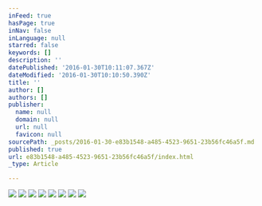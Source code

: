 ```yaml
---
inFeed: true
hasPage: true
inNav: false
inLanguage: null
starred: false
keywords: []
description: ''
datePublished: '2016-01-30T10:11:07.367Z'
dateModified: '2016-01-30T10:10:50.390Z'
title: ''
author: []
authors: []
publisher:
  name: null
  domain: null
  url: null
  favicon: null
sourcePath: _posts/2016-01-30-e83b1548-a485-4523-9651-23b56fc46a5f.md
published: true
url: e83b1548-a485-4523-9651-23b56fc46a5f/index.html
_type: Article

---
```

![](https://the-grid-user-content.s3-us-west-2.amazonaws.com/21a4ac25-812f-4371-a856-92d89647618f.jpg)
![](https://the-grid-user-content.s3-us-west-2.amazonaws.com/33df3894-3e5b-44bf-a90b-c2444de65886.jpg)
![](https://the-grid-user-content.s3-us-west-2.amazonaws.com/dee03a9f-3b02-444c-b82e-baecbec3e66c.jpg)
![](https://the-grid-user-content.s3-us-west-2.amazonaws.com/0066cc3d-cc06-44e1-913a-4cd12c659e45.jpg)
![](https://the-grid-user-content.s3-us-west-2.amazonaws.com/948b10fd-d82a-4cb3-9aac-b067a256727b.jpg)
![](https://the-grid-user-content.s3-us-west-2.amazonaws.com/db7b5204-e2ef-4492-8f5f-448bb095b62d.jpg)
![](https://the-grid-user-content.s3-us-west-2.amazonaws.com/fd134bf2-8bea-4ab7-9cef-d88e8e9797f7.jpg)
![](https://the-grid-user-content.s3-us-west-2.amazonaws.com/8620ec5d-8d26-49d4-be7d-09e4355bd9ca.jpg)